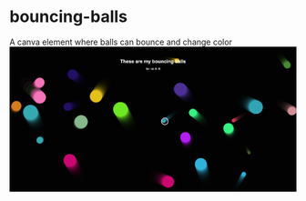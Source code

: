 # bouncing-balls
A canva element where balls can bounce and change color
![Image of Bouncing balls to show how it works](https://github.com/frappaaa/bouncing-balls/blob/master/bouncing_balls.png)
